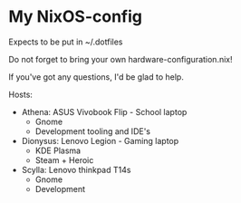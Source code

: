 # My NixOS-config

Expects to be put in ~/.dotfiles

Do not forget to bring your own hardware-configuration.nix!

If you've got any questions, I'd be glad to help.

Hosts:
 - Athena: ASUS Vivobook Flip - School laptop
     - Gnome
     - Development tooling and IDE's
 - Dionysus: Lenovo Legion - Gaming laptop
     - KDE Plasma
     - Steam + Heroic
 - Scylla: Lenovo thinkpad T14s
     - Gnome
     - Development
